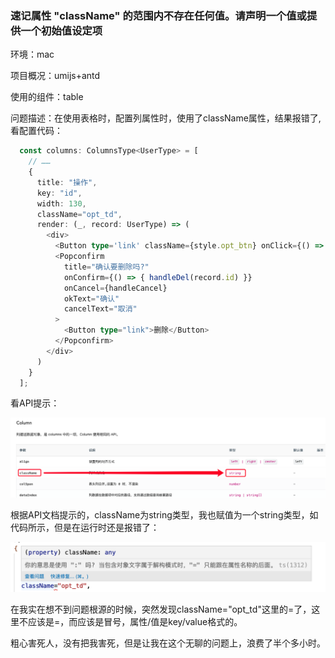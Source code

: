 ### 速记属性 "className" 的范围内不存在任何值。请声明一个值或提供一个初始值设定项

环境：mac

项目概况：umijs+antd

使用的组件：table

问题描述：在使用表格时，配置列属性时，使用了className属性，结果报错了,看配置代码：

```ts
  const columns: ColumnsType<UserType> = [
    // ……
    {
      title: "操作",
      key: "id",
      width: 130,
      className="opt_td",
      render: (_, record: UserType) => (
        <div>
          <Button type='link' className={style.opt_btn} onClick={() => { handleEdit(record.id) }}>编辑</Button>
          <Popconfirm
            title="确认要删除吗?"
            onConfirm={() => { handleDel(record.id) }}
            onCancel={handleCancel}
            okText="确认"
            cancelText="取消"
          >
            <Button type="link">删除</Button>
          </Popconfirm>
        </div>
      )
    }
  ];
```
看API提示：

![columns的classNae属性](./images/i42.png)

根据API文档提示的，className为string类型，我也赋值为一个string类型，如代码所示，但是在运行时还是报错了：

![className属性异常信息提示](./images/i43.png)

在我实在想不到问题根源的时候，突然发现className="opt_td"这里的=了，这里不应该是=，而应该是冒号，属性/值是key/value格式的。

粗心害死人，没有把我害死，但是让我在这个无聊的问题上，浪费了半个多小时。
